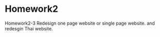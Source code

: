 # Homework2
Homework2-3 Redesign one page website or single page website. and redesgin Thai website.

